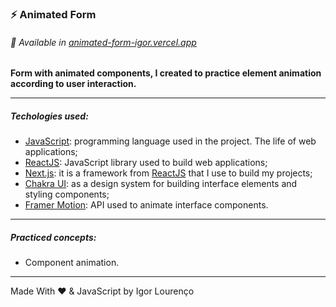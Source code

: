### ⚡ Animated Form

###### 👾 Available in [animated-form-igor.vercel.app](animated-form-igor.vercel.app) 

**Form with animated components, I created to practice element animation according to user interaction.**

---

##### Techologies used:

* [JavaScript](https://www.javascript.com/): programming language used in the project. The life of web applications;
* [ReactJS](https://pt-br.reactjs.org/): JavaScript library used to build web applications;
* [Next.js](http://nextjs.org/): it is a framework from [ReactJS](https://pt-br.reactjs.org/) that I use to build my projects;
* [Chakra UI](https://chakra-ui.com/): as a design system for building interface elements and styling components;
* [Framer Motion](https://www.framer.com/motion/): API used to animate interface components.

---

##### Practiced concepts:
* Component animation.

---

Made With ❤️ & JavaScript by Igor Lourenço
